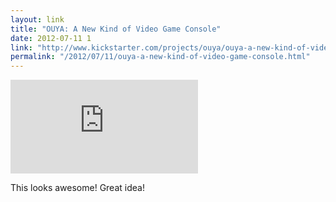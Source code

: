 ```yaml
---
layout: link
title: "OUYA: A New Kind of Video Game Console"
date: 2012-07-11 1
link: "http://www.kickstarter.com/projects/ouya/ouya-a-new-kind-of-video-game-console"
permalink: "/2012/07/11/ouya-a-new-kind-of-video-game-console.html"
---
```


<iframe class="youtube" src="http://www.kickstarter.com/projects/ouya/ouya-a-new-kind-of-video-game-console/widget/video.html" frameborder="0"> </iframe>

This looks awesome! Great idea!
